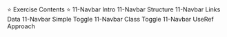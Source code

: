 ⭐️ Exercise Contents ⭐️
11-Navbar Intro
11-Navbar Structure
11-Navbar Links Data
11-Navbar Simple Toggle
11-Navbar Class Toggle
11-Navbar UseRef Approach